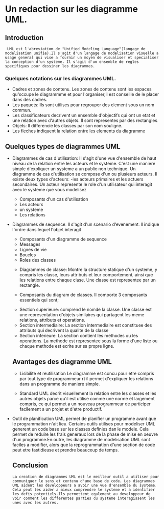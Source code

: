# Un redaction sur les diagramme UML.
 
 ## Introduction
     UML est l'abreviation de "Unified Modeling Language"(langage de modelisation unifie).Il s'agit d'un langage de modelisation visuelle a usage general qui vise a fournir un moyen de visualiser et specialiser la conception d'un systeme. Il s'agit d'un ensemble de regles specifiques pour dessiner les diagrammes.



### Quelques notations sur les diagrammes UML.
* Cadres et zones de contenu.
     Les zones de contenu sont les espaces qu'occupe le diagrammme et pour l'organiser,il est conseille de le placer dans des cadres.
* Les paquets: Ils sont utilises pour regrouper des element sous un nom commun.
* Les classificateurs decrivent un ensemble d'objectifs qui ont un etat et une relation avec d'autres objets. Il sont representes par des rectangles.
* Objets: Il differencie les classes par son nom souligne.
* Les fleches indiquent la relation entre les elements du diagramme


## Quelques types de diagrammes UML
* Diagrammes de cas d'utilisation: Il s'agit d'une vue d'ensemble de haut niveau de la relation entre les acteurs et le systeme. C'est une maniere simple d'expliquer un systeme a un public non technique.
  Un diagramme de cas d'utilisation se compose d'un ou plusieurs acteurs. Il existe deux types d'acteurs: -les acteurs primaires et les actuers secondaires.
  Un acteur represente le role d'un utilisateur qui interagit avec le systeme que vous modelisez

  * Composants d'un cas d'utilisation
  - Les acteurs 
  - un systeme
  - Les relations

* Diagrammes de sequence: Il s'agit d'un scenario d'evenement. Il indique l'ordre dans lequel l'objet interagit

   * Composants d'un diagramme de sequence
   - Messages
   - Lignes de vie
   - Boucles
   - Roles des classes 

   * Diagrammes de classe: Montre la structure statique d'un systeme, y compris les classe, leurs attributs et leur comportement, ainsi que les relations entre chaque clase. Une classe est representee par un rectangle.

   * Composants du diagram de classes. Il comporte 3 composants essentiels qui sont;
   - Section superieure: comprend le nomde la classe. Une classe est une representation d'objets similaires qui partagent les meme relations, attributs et operations.
   - Section intermediaire: La section intermediaire est constituee des attributs qui decrivent la qualite de la classe
   - Section inferieure:  La section contient les methodes ou les operations. La methode est representee sous la forme d'une liste ou chaque methode est ecrite sur sa propre ligne.


   ## Avantages des diagramme UML
  * Lisibilite et reutilisation
    Le diagramme est concu pour etre compris par tout type de programmeur rt il permet d'expliquer les relations dans un programme de maniere simple. 

  * Standard
    UML decrit visuellement la relation entre les classes et les autres objets parce qu'il est utilise comme une norme et largement compris, ce qui permet a un nouveau programmeur de participer facilement a un projet et d'etre productif.

* Outil de planification
    UML permet de planifier un programme avant que le programmation n'ait lieu. Certains outils utilises pour modeliser UML generent un code base sur les classes definies dan le modele. Cela permet de reduire les frais generaux lors de la phase de mise en oeuvre d'un programme.En outre, les diagramme de modelisation UML sont faciles a modifier, alors que la reprogrammation d'une section de code peut etre fastidieuse et prendre beaucoup de temps.


    ## Conclusion
      La creation de diagrammes UML est le meilleur outil a utiliser pour communiquer le sens et contenu d'une base de code. Les diagrammes UML aident les developpeurs a avoir une vue d'ensemble du systeme. Cela peut les aider a mieux comprendre le systeme et a identifier les defis potentiels.Ils permettent egalement au developpeur de voir comment les differentes parties du systeme interagissent les unes avec les autres.

